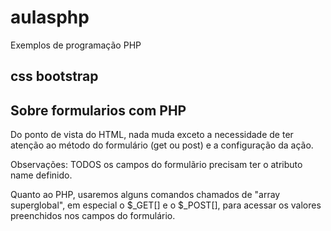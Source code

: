 # aulasphp
 Exemplos de programação PHP

 ## css bootstrap
 <link href="https://cdn.jsdelivr.net/npm/bootstrap@5.3.3/dist/css/bootstrap.min.css" rel="stylesheet">


## Sobre formularios com PHP

Do ponto de vista do HTML, nada muda exceto a necessidade de ter
atenção ao método do formulário (get ou post) e a configuração da ação.

Observações: TODOS os campos do formulãrio precisam ter o atributo name
definido.


Quanto ao PHP, usaremos alguns comandos chamados de "array superglobal",
em especial o $_GET[] e o $_POST[], para acessar os valores preenchidos nos
campos do formulário.
